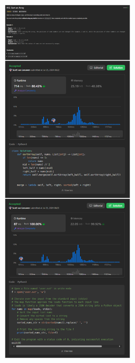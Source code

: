 <img src="https://github.com/svanlee/leetcode-daily-sort-an-array/blob/main/sort-an-array.PNG" alt="Problem Discription" width="400"/>

<img src="https://github.com/svanlee/leetcode-daily-sort-an-array/blob/main/Personal%20Branding%20-%20LeetCode%2355.PNG" alt="Solved Problem 1 Python3" width="400"/>

<img src="https://github.com/svanlee/leetcode-daily-sort-an-array/blob/main/Personal%20Branding%20-%20LeetCode%2354.PNG" alt="Solved Problem 2 Python3" width="400"/>
